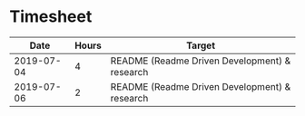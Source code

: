 # Timesheet

| Date       | Hours | Target                                        |
| ---------- | ----- | --------------------------------------------- |
| 2019-07-04 | 4     | README (Readme Driven Development) & research |
| 2019-07-06 | 2     | README (Readme Driven Development) & research |

